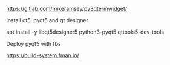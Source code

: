https://gitlab.com/mikeramsey/py3qtermwidget/

Install qt5, pyqt5 and qt designer

apt install -y libqt5designer5 python3-pyqt5 qttools5-dev-tools


Deploy pyqt5 with fbs

https://build-system.fman.io/
